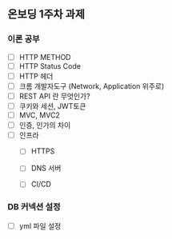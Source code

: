 ## 온보딩 1주차 과제
### 이론 공부
- [ ] HTTP METHOD
- [ ] HTTP Status Code
- [ ] HTTP 헤더
- [ ] 크롬 개발자도구 (Network, Application 위주로)
- [ ] REST API 란 무엇인가?
- [ ] 쿠키와 세션, JWT토큰 
- [ ] MVC, MVC2
- [ ] 인증, 인가의 차이
- [ ] 인프라
  - [ ] HTTPS
  - [ ] DNS 서버
  - [ ] CI/CD


### DB 커넥션 설정
- [ ] yml 파일 설정
